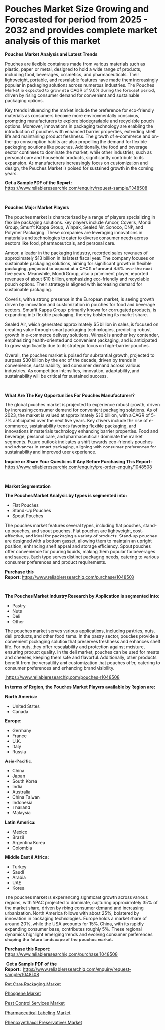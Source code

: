 <p><h1>Pouches Market Size Growing and Forecasted for period from 2025 - 2032 and provides complete market analysis of this market</h1></p><p><strong>Pouches Market Analysis and Latest Trends</strong></p>
<p><p>Pouches are flexible containers made from various materials such as plastic, paper, or metal, designed to hold a wide range of products, including food, beverages, cosmetics, and pharmaceuticals. Their lightweight, portable, and resealable features have made them increasingly popular in packaging solutions across numerous industries. The Pouches Market is expected to grow at a CAGR of 9.8% during the forecast period, driven by rising consumer demand for convenient and sustainable packaging options. </p><p>Key trends influencing the market include the preference for eco-friendly materials as consumers become more environmentally conscious, prompting manufacturers to explore biodegradable and recyclable pouch options. Moreover, innovations in packaging technology are enabling the introduction of pouches with enhanced barrier properties, extending shelf life and maintaining product freshness. The growth of e-commerce and on-the-go consumption habits are also propelling the demand for flexible packaging solutions like pouches. Additionally, the food and beverage sector continues to dominate the market, while other industries, such as personal care and household products, significantly contribute to its expansion. As manufacturers increasingly focus on customization and design, the Pouches Market is poised for sustained growth in the coming years.</p></p>
<p><strong>Get a Sample PDF of the Report:&nbsp;</strong> <a href="https://www.reliableresearchiq.com/enquiry/request-sample/1048508?utm_campaign=103&utm_medium=2&utm_source=Github&utm_content=ia&utm_term=31032025&utm_id=pouches">https://www.reliableresearchiq.com/enquiry/request-sample/1048508</a></p>
<p>&nbsp;</p>
<p><strong>Pouches Major Market Players</strong></p>
<p><p>The pouches market is characterized by a range of players specializing in flexible packaging solutions. Key players include Amcor, Coveris, Mondi Group, Smurfit Kappa Group, Winpak, Sealed Air, Sonoco, DNP, and Polymer Packaging. These companies are leveraging innovations in materials and technologies to cater to diverse consumer needs across sectors like food, pharmaceuticals, and personal care.</p><p>Amcor, a leader in the packaging industry, recorded sales revenues of approximately $13 billion in its latest fiscal year. The company focuses on sustainable packaging solutions, aiming for significant growth in flexible packaging, projected to expand at a CAGR of around 4.5% over the next five years. Meanwhile, Mondi Group, also a prominent player, reported revenues of about $10 billion, emphasizing eco-friendly and recyclable pouch options. Their strategy is aligned with increasing demand for sustainable packaging.</p><p>Coveris, with a strong presence in the European market, is seeing growth driven by innovation and customization in pouches for food and beverage sectors. Smurfit Kappa Group, primarily known for corrugated products, is expanding into flexible packaging, thereby bolstering its market share.</p><p>Sealed Air, which generated approximately $5 billion in sales, is focused on creating value through smart packaging technologies, predicting robust growth in e-commerce delivery solutions. Winpak is another key contender, emphasizing health-oriented and convenient packaging, and is anticipated to grow significantly due to its strategic focus on high-barrier pouches.</p><p>Overall, the pouches market is poised for substantial growth, projected to surpass $30 billion by the end of the decade, driven by trends in convenience, sustainability, and consumer demand across various industries. As competition intensifies, innovation, adaptability, and sustainability will be critical for sustained success.</p></p>
<p>&nbsp;</p>
<p><strong>What Are The Key Opportunities For Pouches Manufacturers?</strong></p>
<p><p>The global pouches market is projected to experience robust growth, driven by increasing consumer demand for convenient packaging solutions. As of 2023, the market is valued at approximately $30 billion, with a CAGR of 5-7% anticipated over the next five years. Key drivers include the rise of e-commerce, sustainability trends favoring flexible packaging, and innovations in materials technology enhancing barrier properties. Food and beverage, personal care, and pharmaceuticals dominate the market segments. Future outlook indicates a shift towards eco-friendly pouches and advances in smart packaging, aligning with consumer preferences for sustainability and improved user experience.</p></p>
<p><strong>Inquire or Share Your Questions If Any Before Purchasing This Report:</strong> <a href="https://www.reliableresearchiq.com/enquiry/pre-order-enquiry/1048508?utm_campaign=103&utm_medium=2&utm_source=Github&utm_content=ia&utm_term=31032025&utm_id=pouches">https://www.reliableresearchiq.com/enquiry/pre-order-enquiry/1048508</a></p>
<p>&nbsp;</p>
<p><strong>Market Segmentation</strong></p>
<p><strong>The Pouches Market Analysis by types is segmented into:</strong></p>
<p><ul><li>Flat Pouches</li><li>Stand-Up Pouches</li><li>Spout Pouches</li></ul></p>
<p><p>The pouches market features several types, including flat pouches, stand-up pouches, and spout pouches. Flat pouches are lightweight, cost-effective, and ideal for packaging a variety of products. Stand-up pouches are designed with a bottom gusset, allowing them to maintain an upright position, enhancing shelf appeal and storage efficiency. Spout pouches offer convenience for pouring liquids, making them popular for beverages and sauces. Each type serves distinct packaging needs, catering to various consumer preferences and product requirements.</p></p>
<p><strong>Purchase this Report:&nbsp;</strong><a href="https://www.reliableresearchiq.com/purchase/1048508?utm_campaign=103&utm_medium=2&utm_source=Github&utm_content=ia&utm_term=31032025&utm_id=pouches">https://www.reliableresearchiq.com/purchase/1048508</a></p>
<p>&nbsp;</p>
<p><strong>The Pouches Market Industry Research by Application is segmented into:</strong></p>
<p><ul><li>Pastry</li><li>Nuts</li><li>Deli</li><li>Other</li></ul></p>
<p><p>The pouches market serves various applications, including pastries, nuts, deli products, and other food items. In the pastry sector, pouches provide a convenient packaging solution that preserves freshness and enhances shelf life. For nuts, they offer resealability and protection against moisture, ensuring product quality. In the deli market, pouches can be used for meats and cheeses, keeping them safe and flavorful. Additionally, other products benefit from the versatility and customization that pouches offer, catering to consumer preferences and enhancing brand visibility.</p></p>
<p><a href="https://www.reliableresearchiq.com/pouches-r1048508?utm_campaign=103&utm_medium=2&utm_source=Github&utm_content=ia&utm_term=31032025&utm_id=pouches">&nbsp;https://www.reliableresearchiq.com/pouches-r1048508</a></p>
<p><strong>In terms of Region, the Pouches Market Players available by Region are:</strong></p>
<p>
    <p> <strong> North America: </strong>
        <ul>
            <li>United States</li>
            <li>Canada</li>
        </ul>
        </p> 
    <p> <strong> Europe: </strong>
        <ul>
            <li>Germany</li>
            <li>France</li>
            <li>U.K.</li>
            <li>Italy</li>
            <li>Russia</li>
        </ul>
        </p> 
    <p> <strong> Asia-Pacific: </strong>
        <ul>
            <li>China</li>
            <li>Japan</li>
            <li>South Korea</li>
            <li>India</li>
            <li>Australia</li>
            <li>China Taiwan</li>
            <li>Indonesia</li>
            <li>Thailand</li>
            <li>Malaysia</li>
        </ul>
        </p> 
    <p> <strong> Latin America: </strong>
        <ul>
            <li>Mexico</li>
            <li>Brazil</li>
            <li>Argentina Korea</li>
            <li>Colombia</li>
        </ul>
        </p> 
    <p> <strong> Middle East & Africa: </strong>
        <ul>
            <li>Turkey</li>
            <li>Saudi</li>
            <li>Arabia</li>
            <li>UAE</li>
            <li>Korea</li>
        </ul>
    </p>
    </p>
<p><p>The pouches market is experiencing significant growth across various regions, with APAC projected to dominate, capturing approximately 35% of the market share, driven by rising consumer demand and increasing urbanization. North America follows with about 25%, bolstered by innovation in packaging technologies. Europe holds a market share of around 20%, while the USA accounts for 15%. China, with its rapidly expanding consumer base, contributes roughly 5%. These regional dynamics highlight emerging trends and evolving consumer preferences shaping the future landscape of the pouches market.</p></p>
<p><strong>Purchase this Report: </strong><a href="https://www.reliableresearchiq.com/purchase/1048508?utm_campaign=103&utm_medium=2&utm_source=Github&utm_content=ia&utm_term=31032025&utm_id=pouches">https://www.reliableresearchiq.com/purchase/1048508</a></p>
<p>&nbsp;<strong>Get a Sample PDF of the Report:&nbsp;&nbsp;</strong><a href="https://www.reliableresearchiq.com/enquiry/request-sample/1048508?utm_campaign=103&utm_medium=2&utm_source=Github&utm_content=ia&utm_term=31032025&utm_id=pouches">https://www.reliableresearchiq.com/enquiry/request-sample/1048508</a></p>
<p><strong></strong></p>
<p><p><a href="https://github.com/yakobotege/Market-Research-Report-List-1/blob/main/pet-care-packaging-market.md?utm_campaign=103&utm_medium=2&utm_source=Github&utm_content=ia&utm_term=31032025&utm_id=pouches">Pet Care Packaging Market</a></p><p><a href="https://github.com/astadtetcha28/Market-Research-Report-List-1/blob/main/phosgene-market.md?utm_campaign=103&utm_medium=2&utm_source=Github&utm_content=ia&utm_term=31032025&utm_id=pouches">Phosgene Market</a></p><p><a href="https://github.com/siriocooch4a/Market-Research-Report-List-1/blob/main/pest-control-services-market.md?utm_campaign=103&utm_medium=2&utm_source=Github&utm_content=ia&utm_term=31032025&utm_id=pouches">Pest Control Services Market</a></p><p><a href="https://github.com/pupekironim/Market-Research-Report-List-1/blob/main/pharmaceutical-labeling-market.md?utm_campaign=103&utm_medium=2&utm_source=Github&utm_content=ia&utm_term=31032025&utm_id=pouches">Pharmaceutical Labeling Market</a></p><p><a href="https://github.com/ertssmelov0/Market-Research-Report-List-1/blob/main/phenoxyethanol-preservatives-market.md?utm_campaign=103&utm_medium=2&utm_source=Github&utm_content=ia&utm_term=31032025&utm_id=pouches">Phenoxyethanol Preservatives Market</a></p></p>